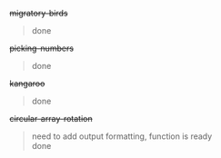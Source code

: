 ~~migratory-birds~~
> done

~~picking-numbers~~
> done

~~kangaroo~~
> done

~~circular-array-rotation~~
> need to add output formatting, function is ready <br>
> done